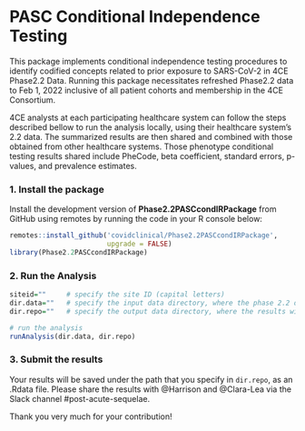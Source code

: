 PASC Conditional Independence Testing
================

<!-- README.md is generated from README.Rmd. Please edit that file -->
<!-- badges: start -->
<!-- badges: end -->

This package implements conditional independence testing procedures to
identify codified concepts related to prior exposure to SARS-CoV-2 in
4CE Phase2.2 Data. Running this package necessitates refreshed Phase2.2 
data to Feb 1, 2022 inclusive of all patient cohorts and membership in 
the 4CE Consortium.

4CE analysts at each participating healthcare system can follow the
steps described bellow to run the analysis locally, using their
healthcare system’s 2.2 data. The summarized results are then shared and
combined with those obtained from other healthcare systems. Those
phenotype conditional testing results shared include PheCode, beta coefficient,
standard errors, p-values, and prevalence estimates.

### 1. Install the package

Install the development version of **Phase2.2PASCcondIRPackage** from
GitHub using remotes by running the code in your R console below:

``` r
remotes::install_github('covidclinical/Phase2.2PASCcondIRPackage',
                        upgrade = FALSE)
library(Phase2.2PASCcondIRPackage)
```

### 2. Run the Analysis


``` r
siteid=""     # specify the site ID (capital letters)
dir.data=""   # specify the input data directory, where the phase 2.2 data is saved
dir.repo=""   # specify the output data directory, where the results will be saved

# run the analysis
runAnalysis(dir.data, dir.repo)
```

### 3. Submit the results

<!-- #### 1. Submit the results via GitHub -->
<!-- Finally, please submit the results to [Phase2.2PASCcondISummariesPublic](https://github.com/covidclinical/Phase2.2PASCcondISummariesPublic): -->
<!-- - Share your GitHub handle with @Clara-Lea via direct message so you can be added as contributor to the repository. -->
<!-- - Note that you will need to use a token to access **private** repositories. Please see the details [here](https://docs.github.com/en/github/authenticating-to-github/creating-a-personal-access-token). -->
<!-- To generate a new token, go to your GitHub settings -> Developer settings -> Personal access tokens -> Generate. -->
<!-- Then, run the following: -->
<!-- ```{r, eval=FALSE} -->
<!-- submitAnalysis() -->
<!-- ``` -->
<!-- #### 2. Alternatively, you can submit the results via Slack.  -->

Your results will be saved under the path that you specify in
`dir.repo`, as an .Rdata file. Please share the results with @Harrison
and @Clara-Lea via the Slack channel #post-acute-sequelae.

Thank you very much for your contribution!
